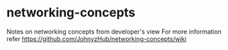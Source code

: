 # networking-concepts
Notes on networking concepts from developer's view
For more information refer https://github.com/JohnyzHub/networking-concepts/wiki

